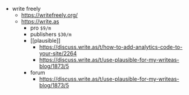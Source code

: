 - write freely
	- https://writefreely.org/
	- https://write.as
		- pro `$9/m`
		- publishers `$30/m`
		- [[plausible]]
			- https://discuss.write.as/t/how-to-add-analytics-code-to-your-site/2264
			- https://discuss.write.as/t/use-plausible-for-my-writeas-blog/1873/5
		- forum
			- https://discuss.write.as/t/use-plausible-for-my-writeas-blog/1873/5